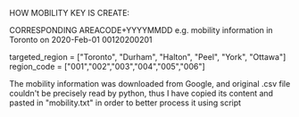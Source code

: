 HOW MOBILITY KEY IS CREATE:

CORRESPONDING AREACODE+YYYYMMDD
e.g. mobility information in Toronto on 2020-Feb-01
      00120200201

targeted_region = ["Toronto", "Durham", "Halton", "Peel", "York", "Ottawa"]
region_code = ["001","002","003","004","005","006"]

The mobility information was downloaded from Google, and original .csv file couldn't be precisely read by python, thus I have copied its content and pasted in "mobility.txt" in order to better process it using script
